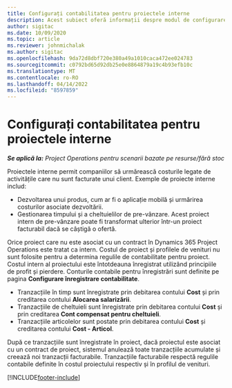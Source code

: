 ```yaml
---
title: Configurați contabilitatea pentru proiectele interne
description: Acest subiect oferă informații despre modul de configurare a practicilor contabile pentru proiecte interne în Project Operations.
author: sigitac
ms.date: 10/09/2020
ms.topic: article
ms.reviewer: johnmichalak
ms.author: sigitac
ms.openlocfilehash: 9da72d8dbf720e380a49a1010caca472ee024783
ms.sourcegitcommit: c0792bd65d92db25e0e8864879a19c4b93efb10c
ms.translationtype: MT
ms.contentlocale: ro-RO
ms.lasthandoff: 04/14/2022
ms.locfileid: "8597859"
---
```

# <a name="configure-accounting-for-internal-projects"></a>Configurați contabilitatea pentru proiectele interne

_**Se aplică la:** Project Operations pentru scenarii bazate pe resurse/fără stoc_

Proiectele interne permit companiilor să urmărească costurile legate de activitățile care nu sunt facturate unui client. Exemple de proiecte interne includ:

- Dezvoltarea unui produs, cum ar fi o aplicație mobilă și urmărirea costurilor asociate dezvoltării.
- Gestionarea timpului și a cheltuielilor de pre-vânzare. Acest proiect intern de pre-vânzare poate fi transformat ulterior într-un proiect facturabil dacă se câștigă o ofertă.

Orice proiect care nu este asociat cu un contract în Dynamics 365 Project Operations este tratat ca intern. Costul de proiect și profilele de venituri nu sunt folosite pentru a determina regulile de contabilitate pentru proiect. Costul intern al proiectului este întotdeauna înregistrat utilizând principiile de profit și pierdere. Conturile contabile pentru înregistrări sunt definite pe pagina **Configurare înregistrare contabilitate**.

- Tranzacțiile în timp sunt înregistrate prin debitarea contului **Cost** și prin creditarea contului **Alocarea salarizării**.
- Tranzacțiile de cheltuieli sunt înregistrate prin debitarea contului **Cost** și prin creditarea **Cont compensat pentru cheltuieli**.
- Tranzacțiile articolelor sunt postate prin debitarea contului **Cost** și creditarea contului **Cost - Articol**.

După ce tranzacțiile sunt înregistrate în proiect, dacă proiectul este asociat cu un contract de proiect, sistemul anulează toate tranzacțiile acumulate și creează noi tranzacții facturabile. Tranzacțiile facturabile respectă regulile contabile definite în costul proiectului respectiv și în profilul de venituri.




[!INCLUDE[footer-include](../includes/footer-banner.md)]
